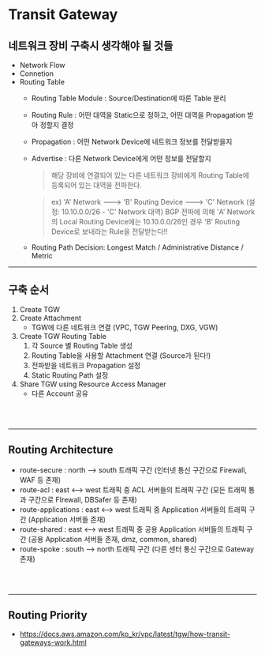# Transit Gateway

## 네트워크 장비 구축시 생각해야 될 것들
* Network Flow
* Connetion
* Routing Table
    * Routing Table Module : Source/Destination에 따른 Table 분리
    * Routing Rule : 어떤 대역을 Static으로 정하고, 어떤 대역을 Propagation 받아 정할지 결정
    * Propagation : 어떤 Network Device에 네트워크 정보를 전달받을지
    * Advertise : 다른 Network Device에게 어떤 정보를 전달할지
        > 해당 장비에 연결되어 있는 다른 네트워크 장비에게 Routing Table에 등록되어 있는 대역을 전파한다.

        > ex) 'A' Network ---> 'B' Routing Device ---> 'C' Network (설정: 10.10.0.0/26 - 'C' Network 대역)
        > BGP 전파에 의해 'A' Network의 Local Routing Device에는 10.10.0.0/26인 경우 'B' Routing Device로 보내라는 Rule을 전달받는다!!
    * Routing Path Decision: Longest Match / Administrative Distance / Metric

---
## 구축 순서
1. Create TGW 
2. Create Attachment
    * TGW에 다른 네트워크 연결 (VPC, TGW Peering, DXG, VGW)
3. Create TGW Routing Table
    1) 각 Source 별 Routing Table 생성
    2) Routing Table을 사용할 Attachment 연결 (Source가 된다!)
    3) 전파받을 네트워크 Propagation 설정
    4) Static Routing Path 설정
4. Share TGW using Resource Access Manager
    * 다른 Account 공유
</br>
</br>

---
## Routing Architecture
* route-secure : north --> south 트래픽 구간 (인터넷 통신 구간으로 Firewall, WAF 등 존재) 
* route-acl : east <--> west 트래픽 중 ACL 서버들의 트래픽 구간 (모든 트래픽 통과 구간으로 FIrewall, DBSafer 등 존재)
* route-applications : east <--> west 트래픽 중 Application 서버들의 트래픽 구간 (Application 서버들 존재)
* route-shared : east <--> west 트래픽 중 공용 Application 서버들의 트래픽 구간 (공용 Application 서버들 존재, dmz, common, shared)
* route-spoke : south --> north 트래픽 구간 (다른 센터 통신 구간으로 Gateway 존재)
</br>
</br>

---
## Routing Priority
* https://docs.aws.amazon.com/ko_kr/vpc/latest/tgw/how-transit-gateways-work.html